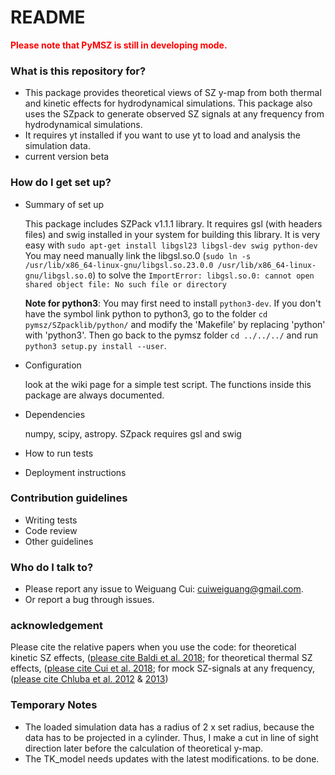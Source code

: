 # README

<span style="color:red"> **Please note that PyMSZ is still in developing mode.** </span>

### What is this repository for?

-   This package provides theoretical views of SZ y-map from both thermal and kinetic effects for hydrodynamical simulations. This package also uses the SZpack to generate observed SZ signals at any frequency from hydrodynamical simulations.
-   It requires yt installed if you want to use yt to load and analysis the simulation data.
-   current version beta

### How do I get set up?

-   Summary of set up

    This package includes SZPack v1.1.1 library. It requires gsl (with headers files) and swig installed in your system for building this library. It is very easy with `sudo apt-get install libgsl23 libgsl-dev swig python-dev` You may need manually link the libgsl.so.0 (`sudo ln -s  /usr/lib/x86_64-linux-gnu/libgsl.so.23.0.0 /usr/lib/x86_64-linux-gnu/libgsl.so.0`) to solve the `ImportError: libgsl.so.0: cannot open shared object file: No such file or directory`

    **Note for python3**: You may first need to install `python3-dev`. If you don't have the symbol link python to python3, go to the folder `cd pymsz/SZpacklib/python/` and modify the 'Makefile' by replacing 'python' with 'python3'. Then go back to the pymsz folder `cd ../../../` and run `python3 setup.py install --user`.

-   Configuration

    look at the wiki page for a simple test script. The functions inside this package are always documented.

-   Dependencies

    numpy, scipy, astropy. SZpack requires gsl and swig

-   How to run tests
-   Deployment instructions

### Contribution guidelines

-   Writing tests
-   Code review
-   Other guidelines

### Who do I talk to?

-   Please report any issue to Weiguang Cui: cuiweiguang@gmail.com.
-   Or report a bug through issues.

### acknowledgement

  Please cite the relative papers when you use the code: for theoretical kinetic SZ effects, ([please cite Baldi et al. 2018](http://adsabs.harvard.edu/abs/2018MNRAS.479.4028B); for theoretical thermal SZ effects, ([please cite Cui et al. 2018](http://adsabs.harvard.edu/doi/10.1093/mnras/sty2111); for mock SZ-signals at any frequency, ([please cite Chluba et al. 2012](http://adsabs.harvard.edu/abs/2012MNRAS.426..510C) & [2013](http://adsabs.harvard.edu/abs/2013MNRAS.430.3054C))
<!-- -   The theoretical calculation is based on -->
<!-- -   The author owe a great debt to John ZuHone, who write the model for integrating SZpack to [yt-project](http://yt-project.org/). -->

### Temporary Notes

-   The loaded simulation data has a radius of 2 x set radius, because the data has to be projected in a cylinder. Thus, I make a cut in line of sight direction later before the calculation of theoretical y-map.
-   The TK_model needs updates with the latest modifications. to be done.
